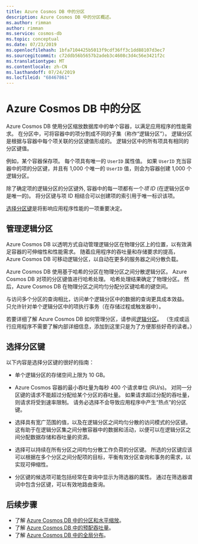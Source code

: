 ```yaml
---
title: Azure Cosmos DB 中的分区
description: Azure Cosmos DB 中的分区概述。
ms.author: rimman
author: rimman
ms.service: cosmos-db
ms.topic: conceptual
ms.date: 07/23/2019
ms.openlocfilehash: 1bfa7104425b5013f9cdf36ff3c1dd88107d3ec7
ms.sourcegitcommit: c72ddb56b5657b2adeb3c4608c3d4c56e3421f2c
ms.translationtype: MT
ms.contentlocale: zh-CN
ms.lasthandoff: 07/24/2019
ms.locfileid: "68467861"
---
```

# <a name="partitioning-in-azure-cosmos-db"></a>Azure Cosmos DB 中的分区

Azure Cosmos DB 使用分区缩放数据库中的单个容器，以满足应用程序的性能需求。 在分区中，可将容器中的项分割成不同的子集（称作“逻辑分区”）。 逻辑分区是根据与容器中每个项关联的分区键值形成的。 逻辑分区中的所有项具有相同的分区键值。

例如，某个容器保存项。 每个项具有唯一的 `UserID` 属性值。 如果 `UserID` 充当容器中的项的分区键，并且有 1,000 个唯一的 `UserID` 值，则会为容器创建 1,000 个逻辑分区。

除了确定项的逻辑分区的分区键外, 容器中的每一项都有一个*项 ID* (在逻辑分区中是唯一的)。 将分区键与项 ID 相结合可以创建项的索引用于唯一标识该项。

[选择分区键](partitioning-overview.md#choose-partitionkey)是将影响应用程序性能的一项重要决定。

## <a name="managing-logical-partitions"></a>管理逻辑分区

Azure Cosmos DB 以透明方式自动管理逻辑分区在物理分区上的位置，以有效满足容器的可伸缩性和性能需求。 随着应用程序的吞吐量和存储要求的提高，Azure Cosmos DB 可移动逻辑分区，以自动在更多的服务器之间分散负载。 

Azure Cosmos DB 使用基于哈希的分区在物理分区之间分散逻辑分区。 Azure Cosmos DB 对项的分区键值进行哈希处理。 哈希处理结果确定了物理分区。 然后，Azure Cosmos DB 在物理分区之间均匀分配分区键哈希的键空间。

与访问多个分区的查询相比，访问单个逻辑分区中的数据的查询更具成本效益。 只允许针对单个逻辑分区中的项执行事务（在存储过程或触发器中）。

若要详细了解 Azure Cosmos DB 如何管理分区，请参阅[逻辑分区](partition-data.md)。 （生成或运行应用程序不需要了解内部详细信息，添加到这里只是为了方便那些好奇的读者。）

## <a id="choose-partitionkey"></a>选择分区键

以下内容是选择分区键的很好的指南：

* 单个逻辑分区的存储空间上限为 10 GB。  

* Azure Cosmos 容器的最小吞吐量为每秒 400 个请求单位 (RU/s)。 对同一分区键的请求不能超过分配给某个分区的吞吐量。 如果请求超过分配的吞吐量，则请求将受到速率限制。 请务必选择不会导致应用程序中产生“热点”的分区键。

* 选择具有宽广范围的值，以及在逻辑分区之间均匀分散的访问模式的分区键。 这有助于在逻辑分区集之间分散容器中的数据和活动，以便可以在逻辑分区之间分配数据存储和吞吐量的资源。

* 选择可以持续在所有分区之间均匀分散工作负荷的分区键。 所选的分区键应该可以根据在多个分区之间分配项的目标，平衡有效分区查询和事务的需求，以实现可伸缩性。

* 分区键的候选项可能包括经常在查询中显示为筛选器的属性。 通过在筛选器谓词中包含分区键，可以有效地路由查询。

## <a name="next-steps"></a>后续步骤

* 了解 [Azure Cosmos DB 中的分区和水平缩放](partition-data.md)。
* 了解 [Azure Cosmos DB 中的预配吞吐量](request-units.md)。
* 了解 [Azure Cosmos DB 中的全局分布](distribute-data-globally.md)。
